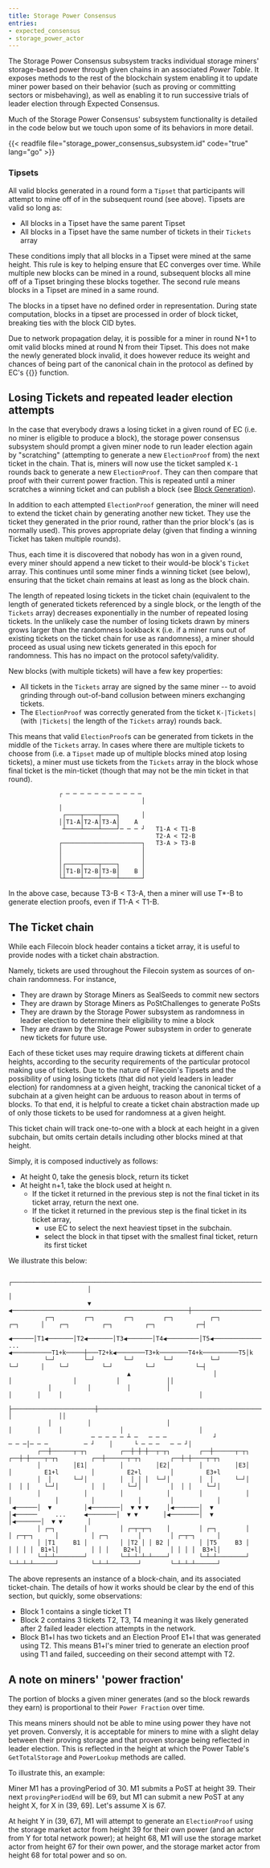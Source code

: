 ```yaml
---
title: Storage Power Consensus
entries:
- expected_consensus
- storage_power_actor
---
```


The Storage Power Consensus subsystem tracks individual storage miners' storage-based power through given chains in an associated _Power Table_. It exposes methods to the rest of the blockchain system enabling it to update miner power based on their behavior (such as proving or committing sectors or misbehaving), as well as enabling it to run successive trials of leader election through Expected Consensus. 

Much of the Storage Power Consensus' subsystem functionality is detailed in the code below but we touch upon some of its behaviors in more detail.

{{< readfile file="storage_power_consensus_subsystem.id" code="true" lang="go" >}}

### Tipsets

All valid blocks generated in a round form a `Tipset` that participants will attempt to mine off of in the subsequent round (see above). Tipsets are valid so long as:

- All blocks in a Tipset have the same parent Tipset
- All blocks in a Tipset have the same number of tickets in their `Tickets` array

These conditions imply that all blocks in a Tipset were mined at the same height. This rule is key to helping ensure that EC converges over time. While multiple new blocks can be mined in a round, subsequent blocks all mine off of a Tipset bringing these blocks together. The second rule means blocks in a Tipset are mined in a same round.

The blocks in a tipset have no defined order in representation. During state computation, blocks in a tipset are processed in order of block ticket, breaking ties with the block CID bytes.

Due to network propagation delay, it is possible for a miner in round N+1 to omit valid blocks mined at round N from their Tipset. This does not make the newly generated block invalid, it does however reduce its weight and chances of being part of the canonical chain in the protocol as defined by EC's {{<sref chain_weighting>}} function.

## Losing Tickets and repeated leader election attempts

In the case that everybody draws a losing ticket in a given round of EC (i.e. no miner is eligible to produce a block), the storage power consensus subsystem should prompt a given miner node to run leader election again by "scratching" (attempting to generate a new `ElectionProof` from) the next ticket in the chain. That is, miners will now use the ticket sampled `K-1` rounds back to generate a new `ElectionProof`. They can then compare that proof with their current power fraction. This is repeated until a miner scratches a winning ticket and can publish a block (see [Block Generation](#block-generation)).

In addition to each attempted `ElectionProof` generation, the miner will need to extend the ticket chain by generating another new ticket. They use the ticket they generated in the prior round, rather than the prior block's (as is normally used). This proves appropriate delay (given that finding a winning Ticket has taken multiple rounds).

Thus, each time it is discovered that nobody has won in a given round, every miner should append a new ticket to their would-be block's `Ticket` array. This continues until some miner finds a winning ticket (see below), ensuring that the ticket chain remains at least as long as the block chain.

The length of repeated losing tickets in the ticket chain (equivalent to the length of generated tickets referenced by a single block, or the length of the `Tickets` array) decreases exponentially in the number of repeated losing tickets. In the unlikely case the number of losing tickets drawn by miners grows larger than the randomness lookback `K` (i.e. if a miner runs out of existing tickets on the ticket chain for use as randomness), a miner should proceed as usual using new tickets generated in this epoch for randomness. This has no impact on the protocol safety/validity.

New blocks (with multiple tickets) will have a few key properties:

- All tickets in the `Tickets` array are signed by the same miner -- to avoid grinding through out-of-band collusion between miners exchanging tickets.
- The `ElectionProof` was correctly generated from the ticket `K-|Tickets|` (with `|Tickets|` the length of the `Tickets` array) rounds back.

This means that valid `ElectionProof`s can be generated from tickets in the middle of the `Tickets` array. In cases where there are multiple tickets to choose from (i.e. a `Tipset` made up of multiple blocks mined atop losing tickets), a miner must use tickets from the `Tickets` array in the block whose final ticket is the min-ticket (though that may not be the min ticket in that round).

                                     
                  ┌ ─ ─ ─ ─ ─ ─ ─ ─ ─ ─ ─                 
                                         │                
                  │                                       
                   ┌────┬────┬────┐      │                
                  ││T1-A│T2-A│T3-A│    A                  
                   ┴────┴────┴────┘─ ─ ─ ┘   T1-A < T1-B  
                                             T2-A < T2-B  
                  ┌──────────────────────┐   T3-A > T3-B  
                  │                      │                
                  │                      │                
                  │┌────┬────┬────┐      │                
                  ││T1-B│T2-B│T3-B│    B │                
                  └┴────┴────┴────┴──────┘                
In the above case, because T3-B < T3-A, then a miner will use T*-B to generate election proofs, even if T1-A < T1-B.

## The Ticket chain

While each Filecoin block header contains a ticket array, it is useful to provide nodes with a ticket chain abstraction.

Namely, tickets are used throughout the Filecoin system as sources of on-chain randomness. For instance,
- They are drawn by Storage Miners as SealSeeds to commit new sectors
- They are drawn by Storage Miners as PoStChallenges to generate PoSts
- They are drawn by the Storage Power subsystem as randomness in leader election to determine their eligibility to mine a block
- They are drawn by the Storage Power subsystem in order to generate new tickets for future use.

Each of these ticket uses may require drawing tickets at different chain heights, according to the security requirements of the particular protocol making use of tickets. Due to the nature of Filecoin's Tipsets and the possibility of using losing tickets (that did not yield leaders in leader election) for randomness at a given height, tracking the canonical ticket of a subchain at a given height can be arduous to reason about in terms of blocks. To that end, it is helpful to create a ticket chain abstraction made up of only those tickets to be used for randomness at a given height. 

This ticket chain will track one-to-one with a block at each height in a given subchain, but omits certain details including other blocks mined at that height.

Simply, it is composed inductively as follows:
- At height 0, take the genesis block, return its ticket
- At height n+1, take the block used at height n.
  - If the ticket it returned in the previous step is not the final ticket in its ticket array, return the next one.
  - If the ticket it returned in the previous step is the final ticket in its ticket array,
    - use EC to select the next heaviest tipset in the subchain. 
    - select the block in that tipset with the smallest final ticket, return its first ticket

We illustrate this below:
```
                     ┌────────────────────────────────────────────────────────────────────────────────────┐                                                
                      │                                                                                    │                                                
                      ▼                                  ◀─────────────────────────────────────────────────┼────────────────────────────────────────────┐   
          ┌─┐        ┌─┐        ┌─┐        ┌─┐          ┌─┐                                       ┌─┐      │    ┌─┐         ┌─┐         ┌─┐           ┌─┤   
   ◀──────│T1◀───────│T2◀───────│T3◀───────│T4◀─────────│T5◀───────────────    ...    ◀───────────T1+k─────┼───T2+k◀────────T3+k────────T4+k──────────T5│k  
          └─┘        └─┘        └─┘        └─┘          └─┘                                       └─┘      │    └─┘         └─┘         └─┘           └─┤   
                                 ▲                       │                                                 │                 │           │             ││   
           │          │          │          │                                                      │       │     │                                      │   
                                 ├───────────────────────┼─────────────────────────────────────────────────┼─────────────────┼────┐      │             ││   
           │          │                     │                                                      │       │     │                │                     │   
                       ─ ─ ─ ─ ─ ┴ ─   ─ ─ ─             ┘                                            ─ ─ ─│─ ─ ─          ─ ┘    │      └ ─ ─ ─   ─ ─ ┘│   
        ┌──┼──────┬─┬┐         ┌──┼─┼─┼──┬─┬┐        ┌──┼──────┬─┬┐                             ┌──┼─┼────┬─┬┐         ┌──┼──────┬─┬┐        ┌──┼─┼────┬─┬┐ 
        │         │E1│         │         │E2│        │         │E3│                             │         E1+l         │         E2+l        │         E3+l 
        │  │      └─┘│         │  │ │ │  └─┘│        │  │      └─┘│                             │  │ │    └─┘│         │  │      └─┘│        │  │ │    └─┘│ 
        │            │         │            │        │            │                             │            │         │            │        │            │ 
 ◀──────│  ▼         │◀────────│  ▼ ▼ ▼     │◀───────│  ▼         │◀──────     ...     ◀────────│  ▼ ▼       │◀────────│  ▼         │◀───────│  ▼ ▼       │ 
        │ ┌─┐        │         │ ┌─┬─┬─┐    │        │ ┌─┐        │                             │ ┌─┬─┐      │         │ ┌─┐        │        │ ┌─┬─┐      │ 
        │ │T1     B1 │         │ │T2 │ │ B2 │        │ │T5     B3 │                             │ │ │ │  B1+l│         │ │ │    B2+l│        │ │ │ │  B3+l│ 
        └─┴─┴────────┘         └─┴─┴─┴─┴────┘        └─┴─┴────────┘                             └─┴─┴─┴──────┘         └─┴─┴────────┘        └─┴─┴─┴──────┘ 
```



The above represents an instance of a block-chain, and its associated ticket-chain. The details of how it works should be clear by the end of this section, but quickly, some observations:

- Block 1 contains a single ticket T1
- Block 2 contains 3 tickets T2, T3, T4 meaning it was likely generated after 2 failed leader election attempts in the network.
- Block B1+l has two tickets and an Election Proof E1+l that was generated using T2. This means B1+l's miner tried to generate an election proof using T1 and failed, succeeding on their second attempt with T2.

## A note on miners' 'power fraction'

The portion of blocks a given miner generates (and so the block rewards they earn) is proportional to their `Power Fraction` over time.

This means miners should not be able to mine using power they have not yet proven. Conversly, it is acceptable for miners to mine with a slight delay between their proving storage and that proven storage being reflected in leader election. This is reflected in the height at which the Power Table's `GetTotalStorage` and `PowerLookup` methods are called.

To illustrate this, an example:

Miner M1 has a provingPeriod of 30. M1 submits a PoST at height 39. Their next `provingPeriodEnd` will be 69, but M1 can submit a new PoST at any height X, for X in (39, 69]. Let's assume X is 67.

At height Y in (39, 67], M1 will attempt to generate an `ElectionProof` using the storage market actor from height 39 for their own power (and an actor from Y for total network power); at height 68, M1 will use the storage market actor from height 67 for their own power, and the storage market actor from height 68 for total power and so on.